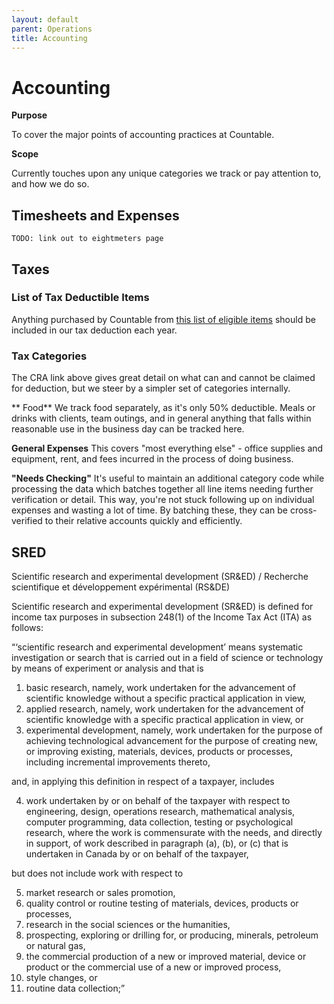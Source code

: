 ```yaml
---
layout: default
parent: Operations
title: Accounting
---
```


# Accounting 

**Purpose**

To cover the major points of accounting practices at Countable.

**Scope**

Currently touches upon any unique categories we track or pay attention to, and how we do so.

## Timesheets and Expenses

`TODO: link out to eightmeters page`

## Taxes

### List of Tax Deductible Items

Anything purchased by Countable from [this list of eligible items](https://www.canada.ca/en/revenue-agency/services/tax/businesses/topics/sole-proprietorships-partnerships/business-expenses)
should be included in our tax deduction each year.

### Tax Categories

The CRA link above gives great detail on what can and cannot be claimed
for deduction, but we steer by a simpler set of categories internally.

\*\* Food\*\* We track food separately, as it's only 50% deductible.
Meals or drinks with clients, team outings, and in general anything that
falls within reasonable use in the business day can be tracked here.

**General Expenses** This covers "most everything else" - office
supplies and equipment, rent, and fees incurred in the process of doing
business.

**"Needs Checking"** It's useful to maintain an additional category code
while processing the data which batches together all line items needing
further verification or detail. This way, you're not stuck following up
on individual expenses and wasting a lot of time. By batching these,
they can be cross-verified to their relative accounts quickly and
efficiently.

## SRED

Scientific research and experimental development (SR\&ED) / Recherche
scientifique et développement expérimental (RS\&DE)

Scientific research and experimental development (SR\&ED) is defined for
income tax purposes in subsection 248(1) of the Income Tax Act (ITA) as
follows:

“‘scientific research and experimental development’ means systematic
investigation or search that is carried out in a field of science or
technology by means of experiment or analysis and that is

1)  basic research, namely, work undertaken for the advancement of
    scientific knowledge without a specific practical application in
    view,
2)  applied research, namely, work undertaken for the advancement of
    scientific knowledge with a specific practical application in view,
    or
3)  experimental development, namely, work undertaken for the purpose of
    achieving technological advancement for the purpose of creating new,
    or improving existing, materials, devices, products or processes,
    including incremental improvements thereto,

and, in applying this definition in respect of a taxpayer, includes

4)  work undertaken by or on behalf of the taxpayer with respect to
    engineering, design, operations research, mathematical analysis,
    computer programming, data collection, testing or psychological
    research, where the work is commensurate with the needs, and
    directly in support, of work described in paragraph (a), (b), or (c)
    that is undertaken in Canada by or on behalf of the taxpayer,

but does not include work with respect to

5)  market research or sales promotion,
6)  quality control or routine testing of materials, devices, products
    or processes,
7)  research in the social sciences or the humanities,
8)  prospecting, exploring or drilling for, or producing, minerals,
    petroleum or natural gas,
9)  the commercial production of a new or improved material, device or
    product or the commercial use of a new or improved process,
10) style changes, or
11) routine data collection;”
